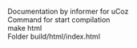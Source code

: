 Documentation by informer for uCoz<br/>
Command for start compilation<br/>
make html<br/>
Folder build/html/index.html<br/>